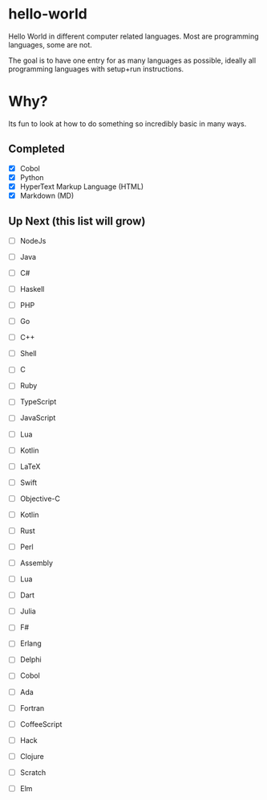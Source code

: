 # hello-world
Hello World in different computer related languages. Most are programming languages, some are not.

The goal is to have one entry for as many languages as possible, ideally all programming languages with setup+run instructions.

# Why?
Its fun to look at how to do something so incredibly basic in many ways.

## Completed
- [x] Cobol
- [x] Python
- [x] HyperText Markup Language (HTML)
- [x] Markdown (MD)

## Up Next (this list will grow)
- [ ] NodeJs
- [ ] Java
- [ ] C#
- [ ] Haskell
- [ ] PHP
- [ ] Go
- [ ] C++
- [ ] Shell
- [ ] C
- [ ] Ruby
- [ ] TypeScript
- [ ] JavaScript
- [ ] Lua
- [ ] Kotlin
- [ ] LaTeX
- [ ] Swift
- [ ] Objective-C
- [ ] Kotlin
- [ ] Rust
- [ ] Perl
- [ ] Assembly
- [ ] Lua
- [ ] Dart
- [ ] Julia
- [ ] F#
- [ ] Erlang
- [ ] Delphi
- [ ] Cobol
- [ ] Ada
- [ ] Fortran
- [ ] CoffeeScript
- [ ] Hack
- [ ] Clojure
- [ ] Scratch
- [ ] Elm

